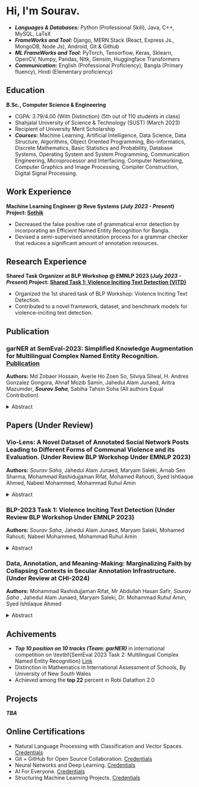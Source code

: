 # Hi, I'm Sourav.

- ***Languages & Databases:*** Python (Professional Skill), Java, C++, MySQL, LaTeX
- ***FrameWorks and Tool:*** Django, MERN Stack (React, Express Js., MongoDB, Node Js), Android, Git & Github
- ***ML FrameWorks and Tool:*** PyTorch, Tensorflow, Keras, Sklearn, OpenCV, Numpy, Pandas, Nltk, Gensim, Huggingface Transformers
- ***Communication:*** English (Professional Proficiency), Bangla (Primary fluency), Hindi (Elementary proficiency)

## Education		        		
**B.Sc., Computer Science & Engineering**
- CGPA: 3.79/4.00 (With Distinction) (5th out of 110 students in class)
- Shahjalal University of Science & Technology (SUST) (March 2023)
- Recipient of University Merit Scholarship
- ***Courses:*** Machine Learning, Artificial Intelligence, Data Science, Data Structure, Algorithms, Object Oriented Programming, Bio-informatics, Discrete Mathematics, Basic Statistics and Probability, Database Systems, Operating System and System Programming, Communication Engineering, Microprocessor and Interfacing, Computer Networking, Computer Graphics and Image Processing, Compiler Construction, Digital Signal Processing.

## Work Experience
**Machine Learning Engineer @ Reve Systems (_July 2023 - Present_) Project: [Sothik](https://spell.bangla.gov.bd/)**
- Decreased the false positive rate of grammatical error detection by incorporating an Efficient Named Entity Recognition for Bangla.
- Devised a semi-supervised annotation process for a grammar checker that reduces a significant amount of annotation resources.

## Research Experience
**Shared Task Organizer at BLP Workshop @ EMNLP 2023 (_July 2023 - Present_) Project: [Shared Task 1: Violence Inciting Text Detection (VITD)](https://github.com/blp-workshop/blp_task1)**
- Organized the 1st shared task of BLP Workshop: Violence Inciting Text Detection.
- Contributed to a novel framework, dataset, and benchmark models for violence-inciting text detection.

## Publication
### garNER at SemEval-2023: Simplified Knowledge Augmentation for Multilingual Complex Named Entity Recognition. [Publication](https://aclanthology.org/2023.semeval-1.114.pdf)
**Authors:** Md Zobaer Hossain, Averie Ho Zoen So, Silviya Silwal, H. Andres Gonzalez Gongora, Ahnaf Mozib Samin, Jahedul Alam Junaed, Aritra Mazumder, ***Sourav Saha***, Sabiha Tahsin Soha (All authors Equal Contribution)

<details>
<summary> Abstract </summary> This paper presents our solution, garNER, to the SemEval-2023 MultiConer task. We propose a knowledge augmentation approach by directly querying entities from Wikipedia
API and appending the summaries of the entities to the input sentence. These entities are either retrieved from the labeled training set (Gold Entity) or from off-the-shelf entity taggers (Entity Extractor). Ensemble methods are then applied across multiple models to get the final prediction. Our analysis shows that the added contexts are beneficial only when such contexts are relevant to the target-named entities, but detrimental when the contexts are irrelevant.
</details>

## Papers (Under Review)
### Vio-Lens: A Novel Dataset of Annotated Social Network Posts Leading to Different Forms of Communal Violence and its Evaluation. (Under Review BLP Workshop Under EMNLP 2023)
**Authors:** *Sourav Saha*, Jahedul Alam Junaed, Maryam Saleki, Arnab Sen Sharma, Mohammad Rashidujjaman Rifat, Mohamed Rahouti, Syed Ishtiaque Ahmed, Nabeel Mohammed, Mohammad Ruhul Amin
<details>
***<summary> Abstract </summary>***
TBA
</details>
  
### BLP-2023 Task 1: Violence Inciting Text Detection (Under Review BLP Workshop Under EMNLP 2023)
**Authors:** *Sourav Saha*, Jahedul Alam Junaed, Maryam Saleki, Mohamed Rahouti, Nabeel Mohammed, Mohammad Ruhul Amin
<details>
***<summary> Abstract </summary>***
TBA
</details>

### Data, Annotation, and Meaning-Making: Marginalizing Faith by Collapsing Contexts in Secular Annotation Infrastructure. (Under Review at CHI-2024)
**Authors:** Mohammad Rashidujjaman Rifat, Mr Abdullah Hasan Safir, *Sourav Saha* , Jahedul Alam Junaed, Maryam Saleki, Dr. Mohammad Ruhul Amin, Syed Ishtiaque Ahmed
<details>
***<summary> Abstract </summary>***
TBA
</details>

## Achivements
- ***Top 10 position on 10 tracks (Team: garNER)*** in international competition on \textbf{SemEval 2023 Task 2: Multilingual Complex Named Entity Recognition} [Link](https://multiconer.github.io/results)
- Distinction in Mathematics in International Assessment of Schools, By University of New South Wales
- Achieved among the **top 22** percent in Robi Datathon 2.0

## Projects
***TBA***

## Online Certifications
- Natural Language Processing with Classification and Vector Spaces. [Credentials](https://www.coursera.org/account/accomplishments/certificate/73STH9FMZBP4)
- Git + GitHub for Open Source Collaboration. [Credentials](https://www.coursera.org/account/accomplishments/certificate/5M92N56TV9HT)
- Neural Networks and Deep Learning. [Credentials](https://www.coursera.org/account/accomplishments/certificate/7MGXPZJ9655Z)
- AI For Everyone. [Credentials](https://www.coursera.org/account/accomplishments/certificate/G7GT4BWP74HU)
- Structuring Machine Learning Projects. [Credentials](https://www.coursera.org/account/accomplishments/certificate/T7MTS33U3EP7)
